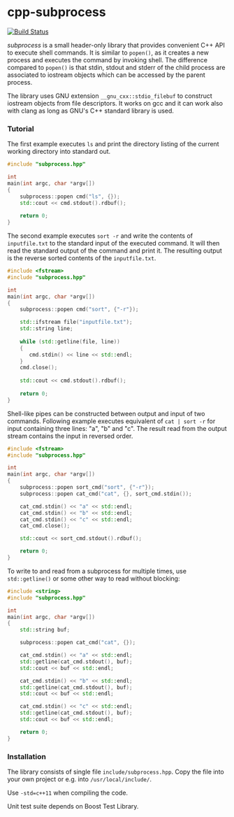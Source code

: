 
# cpp-subprocess

[![Build Status](https://travis-ci.org/tsaarni/cpp-subprocess.svg?branch=master)](https://travis-ci.org/tsaarni/cpp-subprocess)

*subprocess* is a small header-only library that provides convenient
C++ API to execute shell commands.  It is similar to `popen()`, as it
creates a new process and executes the command by invoking shell.  The
difference compared to `popen()` is that stdin, stdout and stderr of
the child process are associated to iostream objects which can be
accessed by the parent process.

The library uses GNU extension `__gnu_cxx::stdio_filebuf` to construct
iostream objects from file descriptors.  It works on gcc and it can
work also with clang as long as GNU's C++ standard library is used.


### Tutorial

The first example executes `ls` and print the directory listing of
the current working directory into standard out.

```C++
#include "subprocess.hpp"

int
main(int argc, char *argv[])
{
    subprocess::popen cmd("ls", {});
    std::cout << cmd.stdout().rdbuf();
    
    return 0;
}
```

The second example executes `sort -r` and write the contents of
`inputfile.txt` to the standard input of the executed command.  It
will then read the standard output of the command and print it.  The
resulting output is the reverse sorted contents of the
`inputfile.txt`.


```C++
#include <fstream>
#include "subprocess.hpp"

int
main(int argc, char *argv[])
{
    subprocess::popen cmd("sort", {"-r"});

    std::ifstream file("inputfile.txt");
    std::string line;
    
    while (std::getline(file, line))
    {
       cmd.stdin() << line << std::endl;
    }
    cmd.close();
   
    std::cout << cmd.stdout().rdbuf();
    
    return 0;
}
```

Shell-like pipes can be constructed between output and input of two
commands.  Following example executes equivalent of `cat | sort -r`
for input containing three lines: "a", "b" and "c".  The result read
from the output stream contains the input in reversed order.

```C++
#include <fstream>
#include "subprocess.hpp"

int
main(int argc, char *argv[])
{
    subprocess::popen sort_cmd("sort", {"-r"});
    subprocess::popen cat_cmd("cat", {}, sort_cmd.stdin());

    cat_cmd.stdin() << "a" << std::endl;
    cat_cmd.stdin() << "b" << std::endl;
    cat_cmd.stdin() << "c" << std::endl;
    cat_cmd.close();

    std::cout << sort_cmd.stdout().rdbuf();

    return 0;
}
```

To write to and read from a subprocess for multiple times, use
`std::getline()` or some other way to read without blocking:

```C++
#include <string>
#include "subprocess.hpp"

int
main(int argc, char *argv[])
{
    std::string buf;

    subprocess::popen cat_cmd("cat", {});

    cat_cmd.stdin() << "a" << std::endl;
    std::getline(cat_cmd.stdout(), buf);
    std::cout << buf << std::endl;

    cat_cmd.stdin() << "b" << std::endl;
    std::getline(cat_cmd.stdout(), buf);
    std::cout << buf << std::endl;

    cat_cmd.stdin() << "c" << std::endl;
    std::getline(cat_cmd.stdout(), buf);
    std::cout << buf << std::endl;

    return 0;
}
```

### Installation

The library consists of single file `include/subprocess.hpp`.  Copy
the file into your own project or e.g. into `/usr/local/include/`.

Use `-std=c++11` when compiling the code.

Unit test suite depends on Boost Test Library.
